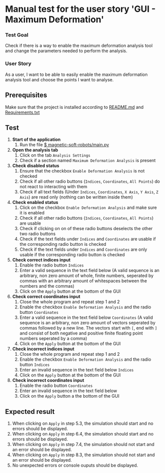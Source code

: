 # Manual test for the user story 'GUI - Maximum Deformation'

### Test Goal
Check if there is a way to enable the maximum deformation analysis tool and change the parameters needed to perform the analysis.

### User Story
As a user, I want to be able to easily enable the maximum deformation analysis tool and choose the points I want to analyse.

## Prerequisites
Make sure that the project is installed according to [README.md]() and [Requirements.txt]()

## Test
1. **Start of the application**
    1. Run the file [$ magnetic-soft-robots/main.py](../../../main.py)
2. **Open the analysis tab**
    1. Click on the tab `Analysis Settings`
    2. Check if a section named `Maximum Deformation Analysis` is present
3. **Check disabled status**
    1. Ensure that the checkbox `Enable Deformation Analysis` is not checked
    2. Check if all other radio buttons (`Indices`, `Coordinates`, `All Points`) do not react to interacting with them
    3. Check if all text fields (Under `Indices`, `Coordinates`, `X Axis`, `Y Axis`, `Z Axis`) are read only (nothing can be written inside them)
4. **Check enabled status**
    1. Click on the checkbox `Enable Deformation Analysis` and make sure it is enabled
    2. Check if all other radio buttons (`Indices`, `Coordinates`, `All Points`) are usable
    3. Check if clicking on on of these radio buttons deselects the other two radio buttons
    4. Check if the text fields under `Indices` and `Coordinates` are usable if the corresponding radio button is checked
    5. Check if the text fields under `Indices` and `Coordinates` are only usable if the corresponding radio button is checked
5. **Check correct indices input**
    1. Enable the radio button `Indices`
    2. Enter a valid sequence in the text field below (A valid sequence is an arbitrary, non zero amount of whole, finite numbers, seperated by commas with an arbitrary amount of whitespaces between the numbers and the commas)
    3. Click on the `Apply` button at the bottom of the GUI
6. **Check correct coordinates input**
    1. Close the whole program and repeat step 1 and 2
    2. Enable the checkbox `Enable Deformation Analysis` and the radio button `Coordinates`
    3. Enter a valid sequence in the text field below `Coordinates` (A valid sequence is an arbitrary, non zero amount of vectors seperated by commas followed by a new line. The vectors start with `[`, end with `]` and consist of both negative and positive  finite floating point numbers seperated by a comma)
    4. Click on the `Apply` button at the bottom of the GUI
7. **Check incorrect indices input**
    1. Close the whole program and repeat step 1 and 2
    2. Enable the checkbox `Enable Deformation Analysis` and the radio button `Indices`
    3. Enter an invalid sequence in the text field below `Indices`
    4. Click on the `Apply` button at the bottom of the GUI
8. **Check incorrect coordinates input**
    1. Enable the radio button `Coordinates`
    2. Enter an invalid sequence in the text field below
    4. Click on the `Apply` button a the bottom of the GUI

## Expected result
1. When clicking on `Apply` in step 5.3, the simulation should start and no errors should be displayed.
2. When clicking on `Apply` in step 6.4, the simulation should start and no errors should be displayed.
3. When clicking on `Apply` in step 7.4, the simulation should not start and an error should be displayed.
4. When clicking on `Apply` in step 8.3, the simulation should not start and an error should be displayed.
5. No unexpected errors or console ouputs should be displayed.
